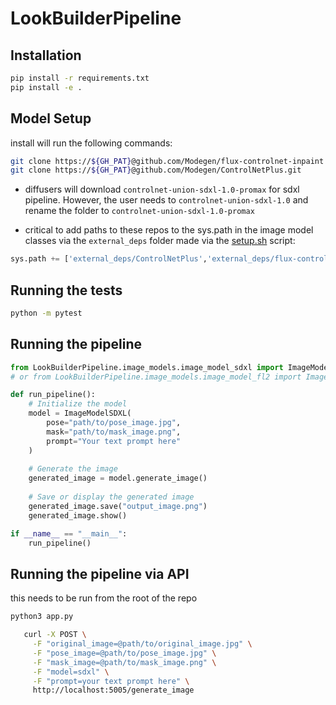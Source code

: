 # LookBuilderPipeline

## Installation

```bash
pip install -r requirements.txt
pip install -e .
```
## Model Setup
install will run the following commands:

```bash
git clone https://${GH_PAT}@github.com/Modegen/flux-controlnet-inpaint.git
git clone https://${GH_PAT}@github.com/Modegen/ControlNetPlus.git
```

- diffusers will download `controlnet-union-sdxl-1.0-promax` for sdxl pipeline. However, the user needs to `controlnet-union-sdxl-1.0` and rename the folder to `controlnet-union-sdxl-1.0-promax`

- critical to add paths to these repos to the sys.path in the image model classes via the `external_deps` folder made via the [setup.sh](./setup.sh) script:
```python
sys.path += ['external_deps/ControlNetPlus','external_deps/flux-controlnet-inpaint/src']
```

## Running the tests

```bash
python -m pytest
```

## Running the pipeline

```python
from LookBuilderPipeline.image_models.image_model_sdxl import ImageModelSDXL
# or from LookBuilderPipeline.image_models.image_model_fl2 import ImageModelFlux

def run_pipeline():
    # Initialize the model
    model = ImageModelSDXL(
        pose="path/to/pose_image.jpg",
        mask="path/to/mask_image.png",
        prompt="Your text prompt here"
    )
    
    # Generate the image
    generated_image = model.generate_image()
    
    # Save or display the generated image
    generated_image.save("output_image.png")
    generated_image.show()

if __name__ == "__main__":
    run_pipeline()
```

## Running the pipeline via API
this needs to be run from the root of the repo
```bash
python3 app.py
```
```bash
   curl -X POST \
     -F "original_image=@path/to/original_image.jpg" \
     -F "pose_image=@path/to/pose_image.jpg" \
     -F "mask_image=@path/to/mask_image.png" \
     -F "model=sdxl" \
     -F "prompt=your text prompt here" \
     http://localhost:5005/generate_image
```

